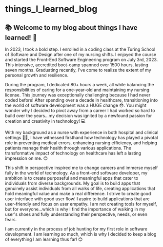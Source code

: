 # things_I_learned_blog

 ##   📚 Welcome to my blog about things I have learned! 📑 

In 2023, I took a bold step. I enrolled in a coding class at the Turing School of Software and Design after one of my nursing shifts. I enjoyed the course and started the Front-End Software Engineering program on July 3rd, 2023. This intensive, accredited boot-camp spanned over 1500 hours, lasting seven months. Graduating recently, I've come to realize the extent of my personal growth and resilience.

During the program, I dedicated 80+ hours a week, all while balancing the responsibilities of caring for a one-year-old and maintaining my nursing license. This journey was exceptionally challenging because I had never coded before! After spending over a decade in healthcare, transitioning into the world of software development was a HUGE change 😳. You might wonder why I decided to pivot away from a career I had worked so hard to build over the years...my decision was ignited by a newfound passion for creation and creativity in technology! 💻

With my background as a nurse with experience in both hospital and clinical settings 💉💊, I have witnessed firsthand how technology has played a pivotal role in preventing medical errors, enhancing nursing efficiency, and helping patients manage their health through various applications. The transformative impact of technology on healthcare has left a lasting impression on me. 😌

This shift in perspective inspired me to change careers and immerse myself fully in the world of technology. As a front-end software developer, my ambition is to create purposeful and meaningful apps that cater to individuals from diverse backgrounds. My goal is to build apps that genuinely assist individuals from all walks of life, creating applications that hold meaningful value and make a real difference. I strive to create good user interface with good user flow! I aspire to build applications that are user-friendly and focus on user empathy. I am not creating tools for myself, but for everyone...which is why I find the importance of walking in my user's shoes and fully understanding their perspective, needs, or even fears.

I am currently in the process of job hunting for my first role in software development. I am learning so much, which is why I decided to keep a blog of everything I am learning thus far! 😊


